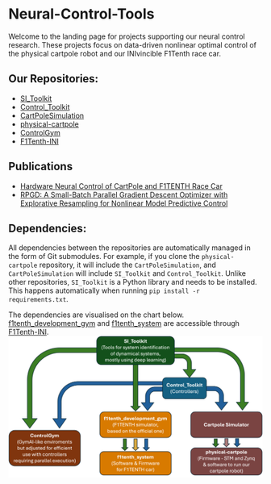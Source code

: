 # Neural-Control-Tools
Welcome to the landing page for projects supporting our neural control research. These projects focus on data-driven nonlinear optimal control of the physical cartpole robot and our INIvincible F1Tenth race car.

## Our Repositories:

- [SI_Toolkit](https://github.com/SensorsINI/SI_Toolkit)
- [Control_Toolkit](https://github.com/SensorsINI/Control_Toolkit)
- [CartPoleSimulation](https://github.com/SensorsINI/CartPoleSimulation)
- [physical-cartpole](https://github.com/SensorsINI/physical-cartpole)
- [ControlGym](https://github.com/SensorsINI/ControlGym)
- [F1Tenth-INI](https://github.com/F1Tenth-INI)

## Publications
* [Hardware Neural Control of CartPole and F1TENTH Race Car](https://arxiv.org/abs/2407.08681)
* [RPGD: A Small-Batch Parallel Gradient Descent Optimizer with Explorative Resampling
for Nonlinear Model Predictive Control](https://www.zora.uzh.ch/id/eprint/254218/1/RPGD_ICRA_2023.pdf)

## Dependencies:

All dependencies between the repositories are automatically managed in the form of Git submodules. For example, if you clone the `physical-cartpole` repository, it will include the `CartPoleSimulation`, and `CartPoleSimulation` will include `SI_Toolkit` and `Control_Toolkit`. Unlike other repositories, `SI_Toolkit` is a Python library and needs to be installed. This happens automatically when running `pip install -r requirements.txt`.

The dependencies are visualised on the chart below. [f1tenth_development_gym](https://github.com/F1Tenth-INI/f1tenth_development_gym) and [f1tenth_system](https://github.com/F1Tenth-INI/f1tenth_system) are accessible through [F1Tenth-INI](https://github.com/F1Tenth-INI).
![Dependencies between our repositories](https://github.com/SensorsINI/Neural-Control-Tools/blob/main/Dependencies.png)
